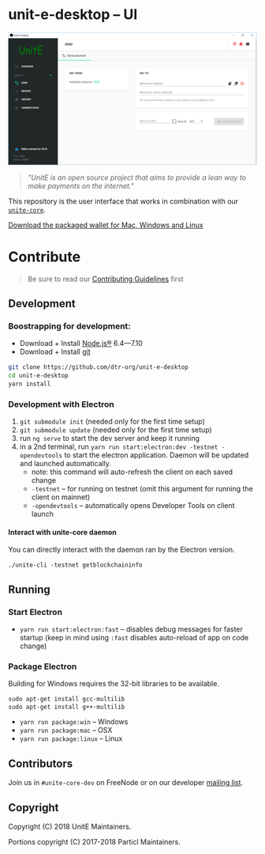 # unit-e-desktop – UI

![UI Preview](preview.png)

> *"UnitE is an open source project that aims to provide a lean way to make payments on the internet."*

This repository is the user interface that works in combination with our [`unite-core`](https://github.com/drt-org/unit-e).

[Download the packaged wallet for Mac, Windows and Linux](https://github.com/dtr-org/unit-e-desktop/releases)

# Contribute

> Be sure to read our [Contributing Guidelines](CONTRIBUTING.md) first

## Development

### Boostrapping for development:

* Download + Install [Node.js®](https://nodejs.org/) 6.4—7.10
* Download + Install [git](https://git-scm.com/)

```bash
git clone https://github.com/dtr-org/unit-e-desktop
cd unit-e-desktop
yarn install
```

### Development with Electron

1. `git submodule init` (needed only for the first time setup)
2. `git submodule update` (needed only for the first time setup)
3. run `ng serve` to start the dev server and keep it running
4. in a 2nd terminal, run `yarn run start:electron:dev -testnet -opendevtools` to start the electron application. Daemon will be updated and launched automatically.
   * note: this command will auto-refresh the client on each saved change
   * `-testnet` – for running on testnet (omit this argument for running the client on mainnet)
   * `-opendevtools` – automatically opens Developer Tools on client launch

#### Interact with unite-core daemon

You can directly interact with the daemon ran by the Electron version.

```
./unite-cli -testnet getblockchaininfo
```

## Running

### Start Electron

* `yarn run start:electron:fast` – disables debug messages for faster startup (keep in mind using `:fast` disables auto-reload of app on code change)

### Package Electron

Building for Windows requires the 32-bit libraries to be available.
```
sudo apt-get install gcc-multilib
sudo apt-get install g++-multilib
```

* `yarn run package:win` – Windows
* `yarn run package:mac` – OSX
* `yarn run package:linux` – Linux

## Contributors

Join us in `#unite-core-dev` on FreeNode or on our developer [mailing list](https://lists.linuxfoundation.org/mailman/listinfo/unite-dev).

## Copyright

Copyright (C) 2018 UnitE Maintainers.

Portions copyright (C) 2017-2018 Particl Maintainers.